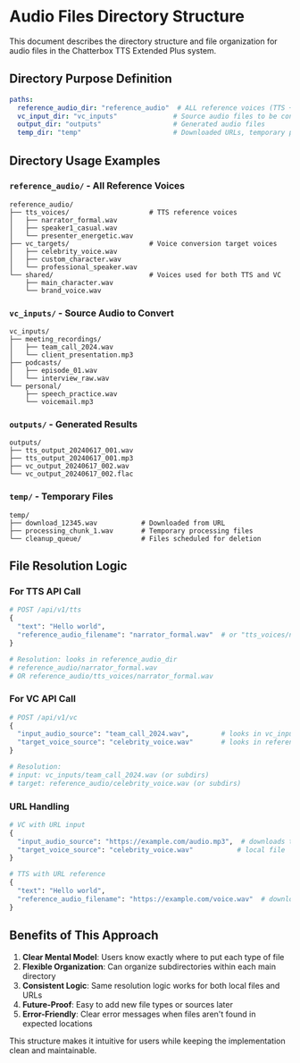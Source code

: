 # Audio Files Directory Structure

This document describes the directory structure and file organization for audio files in the Chatterbox TTS Extended Plus system.

## Directory Purpose Definition

```yaml
paths:
  reference_audio_dir: "reference_audio"  # ALL reference voices (TTS + VC targets)
  vc_input_dir: "vc_inputs"              # Source audio files to be converted  
  output_dir: "outputs"                  # Generated audio files
  temp_dir: "temp"                       # Downloaded URLs, temporary processing
```

## Directory Usage Examples

### `reference_audio/` - All Reference Voices
```
reference_audio/
├── tts_voices/                    # TTS reference voices
│   ├── narrator_formal.wav
│   ├── speaker1_casual.wav
│   └── presenter_energetic.wav
├── vc_targets/                    # Voice conversion target voices
│   ├── celebrity_voice.wav
│   ├── custom_character.wav
│   └── professional_speaker.wav
└── shared/                        # Voices used for both TTS and VC
    ├── main_character.wav
    └── brand_voice.wav
```

### `vc_inputs/` - Source Audio to Convert
```
vc_inputs/
├── meeting_recordings/
│   ├── team_call_2024.wav
│   └── client_presentation.mp3
├── podcasts/
│   ├── episode_01.wav
│   └── interview_raw.wav
└── personal/
    ├── speech_practice.wav
    └── voicemail.mp3
```

### `outputs/` - Generated Results
```
outputs/
├── tts_output_20240617_001.wav
├── tts_output_20240617_001.mp3
├── vc_output_20240617_002.wav
└── vc_output_20240617_002.flac
```

### `temp/` - Temporary Files
```
temp/
├── download_12345.wav           # Downloaded from URL
├── processing_chunk_1.wav       # Temporary processing files
└── cleanup_queue/               # Files scheduled for deletion
```

## File Resolution Logic

### For TTS API Call
```python
# POST /api/v1/tts
{
  "text": "Hello world",
  "reference_audio_filename": "narrator_formal.wav"  # or "tts_voices/narrator_formal"
}

# Resolution: looks in reference_audio_dir
# reference_audio/narrator_formal.wav
# OR reference_audio/tts_voices/narrator_formal.wav
```

### For VC API Call
```python
# POST /api/v1/vc  
{
  "input_audio_source": "team_call_2024.wav",        # looks in vc_input_dir
  "target_voice_source": "celebrity_voice.wav"       # looks in reference_audio_dir
}

# Resolution:
# input: vc_inputs/team_call_2024.wav (or subdirs)
# target: reference_audio/celebrity_voice.wav (or subdirs)
```

### URL Handling
```python
# VC with URL input
{
  "input_audio_source": "https://example.com/audio.mp3",  # downloads to temp/
  "target_voice_source": "celebrity_voice.wav"           # local file
}

# TTS with URL reference
{
  "text": "Hello world",
  "reference_audio_filename": "https://example.com/voice.wav"  # downloads to temp/
}
```

## Benefits of This Approach

1. **Clear Mental Model**: Users know exactly where to put each type of file
2. **Flexible Organization**: Can organize subdirectories within each main directory
3. **Consistent Logic**: Same resolution logic works for both local files and URLs
4. **Future-Proof**: Easy to add new file types or sources later
5. **Error-Friendly**: Clear error messages when files aren't found in expected locations

This structure makes it intuitive for users while keeping the implementation clean and maintainable.
